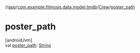 //[app](../../../index.md)/[com.example.filmosis.data.model.tmdb](../index.md)/[Crew](index.md)/[poster_path](poster_path.md)

# poster_path

[androidJvm]\
val [poster_path](poster_path.md): [String](https://kotlinlang.org/api/latest/jvm/stdlib/kotlin/-string/index.html)
